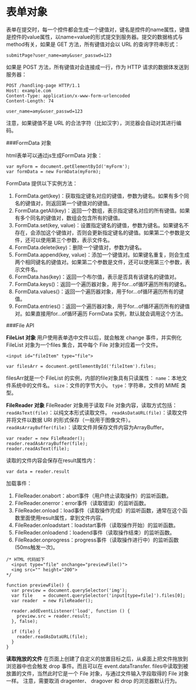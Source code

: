 表单对象
===================
表单在提交时，每一个控件都会生成一个键值对，键名是控件的name属性，键值是控件的value属性，以name=value的形式提交到服务器。提交的数据格式与method有关，如果是 GET 方法，所有键值对会以 URL 的查询字符串形式：
```
submitPage?user_name=amy&user_passwd=123
```
如果是 POST 方法，所有键值对会连接成一行，作为 HTTP 请求的数据体发送到服务器：
```
POST /handling-page HTTP/1.1
Host: example.com
Content-Type: application/x-www-form-urlencoded
Content-Length: 74

user_name=amy&user_passwd=123
```
注意，如果键值不是 URL 的合法字符（比如汉字），浏览器会自动对其进行编码。

###FormData 对象

html表单可以通过js生成FormData 对象：
```
var myForm = document.getElementById('myForm');
var formData = new FormData(myForm);
```
FormData 提供以下实例方法：

1. FormData.get(key)：获取指定键名对应的键值，参数为键名。如果有多个同名的键值对，则返回第一个键值对的键值。
2. FormData.getAll(key)：返回一个数组，表示指定键名对应的所有键值。如果有多个同名的键值对，数组会包含所有的键值。
3. FormData.set(key, value)：设置指定键名的键值，参数为键名。如果键名不存在，会添加这个键值对，否则会更新指定键名的键值。如果第二个参数是文件，还可以使用第三个参数，表示文件名。
4. FormData.delete(key)：删除一个键值对，参数为键名。
5. FormData.append(key, value)：添加一个键值对。如果键名重复，则会生成两个相同键名的键值对。如果第二个参数是文件，还可以使用第三个参数，表示文件名。
6. FormData.has(key)：返回一个布尔值，表示是否具有该键名的键值对。
7. FormData.keys()：返回一个遍历器对象，用于for...of循环遍历所有的键名。
8. FormData.values()：返回一个遍历器对象，用于for...of循环遍历所有的键值。
9. FormData.entries()：返回一个遍历器对象，用于for...of循环遍历所有的键值对。如果直接用for...of循环遍历 FormData 实例，默认就会调用这个方法。

###File API

**FileList 对象**
用户使用表单选中文件以后，就会触发 change 事件，并实例化FileList 对象为一个files 集合，其中每个 File 对象对应着一个文件。
```
<input id="fileItem" type="file">

var filesArr = document.getElementById('fileItem').files;
```
filesArr就是一个 FileList 的实例，内部的file对象具有只读属性：
`name`：本地文件系统中的文件名。
`size`：文件的字节大小。
`type`：字符串，文件的 MIME 类型。

**FileReader 对象**
FileReader 对象用于读取 File 对象内容，读取方式包括：
`readAsText(file)`：以纯文本形式读取文件。
`readAsDataURL(file)`：读取文件并将文件以数据 URI 的形式保存（一般用于图像文件）。
`readAsArrayBuffer(file)`：读取文件并保存文件内容为ArrayBuffer。

```
var reader = new FileReader();
reader.readAsArrayBuffer(file);
reader.readAsText(file);
```
读取的文件内容会保存在result属性内：

    var data = reader.result

加载事件：

1. FileReader.onabort：abort事件（用户终止读取操作）的监听函数。
2. FileReader.onerror：error事件（读取错误）的监听函数。
3. FileReader.onload：load事件（读取操作完成）的监听函数，通常在这个函数里面使用result属性，拿到文件内容。
4. FileReader.onloadstart：loadstart事件（读取操作开始）的监听函数。
5. FileReader.onloadend：loadend事件（读取操作结束）的监听函数。
6. FileReader.onprogress：progress事件（读取操作进行中）的监听函数(50ms触发一次)。
```
/* HTML 代码如下
  <input type="file" onchange="previewFile()">
  <img src="" height="200">
*/

function previewFile() {
  var preview = document.querySelector('img');
  var file    = document.querySelector('input[type=file]').files[0];
  var reader  = new FileReader();

  reader.addEventListener('load', function () {
    preview.src = reader.result;
  }, false);

  if (file) {
    reader.readAsDataURL(file);
  }
}
```

**读取拖放的文件**
在页面上创建了自定义的放置目标之后，从桌面上把文件拖放到浏览器中也会触发 drop 事件。而且可以在 event.dataTransfer. files中读取到被放置的文件，当然此时它是一个 File 对象，与通过文件输入字段取得的 File 对象一样。
注意，需要取消 dragenter、 dragover 和 drop 的浏览器默认行为。